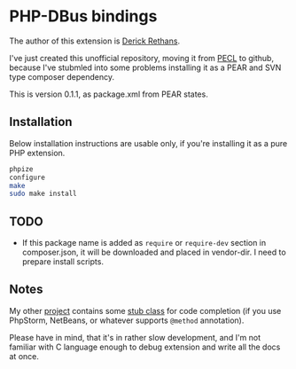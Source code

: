 PHP-DBus bindings
=================
The author of this extension is [Derick Rethans](http://derickrethans.nl/).

I've just created this unofficial repository, moving it from [PECL](http://pecl.php.net/rest/r/dbus/) to github, because I've stubmled into some problems installing it as a PEAR and SVN type composer dependency.

This is version 0.1.1, as package.xml from PEAR states.

Installation
-----------
Below installation instructions are usable only, if you're installing it as a pure PHP extension.

```bash
phpize
configure
make
sudo make install
```

TODO
----
* If this package name is added as `require` or `require-dev` section in composer.json, it will be downloaded and placed in vendor-dir. I need to prepare install scripts.

Notes
-----
My other [project](../../../skypebot) contains some [stub class](../../../skypebot/blob/master/src/Skypebot/Dbus.php) for code completion (if you use PhpStorm, NetBeans, or whatever supports `@method` annotation).

Please have in mind, that it's in rather slow development, and I'm not familiar with C language enough to debug extension and write all the docs at once.
